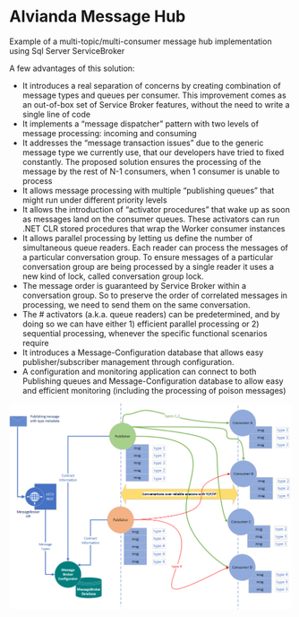 # Alvianda Message Hub
Example of a multi-topic/multi-consumer message hub implementation using Sql Server ServiceBroker 

A few advantages of this solution:
* It introduces a real separation of concerns by creating combination of message types and queues per consumer. This improvement comes as an out-of-box set of Service Broker features, without the need to write a single line of code 
* It implements a “message dispatcher” pattern with two levels of message processing: incoming and consuming 
* It addresses the “message transaction issues” due to the generic message type we currently use, that our developers have tried to fixed constantly. The proposed solution ensures the processing of the message by the rest of N-1 consumers, when 1 consumer is unable to process 
* It allows message processing with multiple “publishing queues” that might run under different priority levels 
* It allows the introduction of “activator procedures” that wake up as soon as messages land on the consumer queues. These activators can run .NET CLR stored procedures that wrap the Worker consumer instances 
* It allows parallel processing by letting us define the number of simultaneous queue readers. Each reader can process the messages of a particular conversation group. To ensure messages of a particular conversation group are being processed by a single reader it uses a new kind of lock, called conversation group lock. 
* The message order is guaranteed by Service Broker within a conversation group. So to preserve the order of correlated messages in processing, we need to send them on the same conversation. 
* The # activators (a.k.a. queue readers) can be predetermined, and by doing so we can have either 1) efficient parallel processing or 2) sequential processing, whenever the specific functional scenarios require 
* It introduces a Message-Configuration database that allows easy publisher/subscriber management through configuration.  
* A configuration and monitoring application can connect to both Publishing queues and Message-Configuration database to allow easy and efficient monitoring (including the processing of poison messages) 

![](https://github.com/antongeorgescu/alviandamessagehub-servicebroker/blob/master/Documentation/Message_Broker_Components.png)

